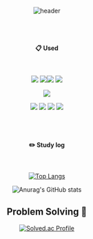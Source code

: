 <div align="center"> 

![header](https://capsule-render.vercel.app/api?type=cylinder&color=000000&height=150&section=header&text=Protofu's%20Github&fontColor=ffffff&fontSize=70&animation=fadeIn&fontAlignY=55&desc=%20&descAlignY=62&descAlign=62)

 <br/>
 <br/>
  
####  :clipboard: Used 
  
 <br/>
  

<img src="https://img.shields.io/badge/JAVA-007396?style=for-the-badge&logo=Java&logoColor=white"> <img src="https://img.shields.io/badge/JavaScript-F7DF1E?style=for-the-badge&logo=JavaScript&logoColor=white"><img src="https://img.shields.io/badge/HTML-E34F26?style=for-the-badge&logo=HTML5&logoColor=white"> <img src="https://img.shields.io/badge/CSS-1572B6?style=for-the-badge&logo=CSS3&logoColor=white">


<img src="https://img.shields.io/badge/Python-3776AB?style=for-the-badge&logo=Python&logoColor=white"> 

<img src="https://img.shields.io/badge/Eclipse-2C2255?style=for-the-badge&logo=Eclipse%20IDE&logoColor=white"> <img src="https://img.shields.io/badge/VSC-007ACC?style=for-the-badge&logo=VisualStudioCode&logoColor=white">
<img src="https://img.shields.io/badge/github-181717?style=for-the-badge&logo=github&logoColor=white"> <img src="https://img.shields.io/badge/Anaconda-44A833?style=for-the-badge&logo=Anaconda&logoColor=white"> 


 
   <br/>
   <br/>
 
#### :pencil2: Study log
 
  <br/>
  
[![Top Langs](https://github-readme-stats.vercel.app/api/top-langs/?username=protofu&layout=compact)](https://github.com/anuraghazra/github-readme-stats)
  
![Anurag's GitHub stats](https://github-readme-stats.vercel.app/api?username=protofu&show_icons=true&theme=radical)

 ## Problem Solving :muscle: 
 </a>
 
[![Solved.ac Profile](http://mazassumnida.wtf/api/generate_badge?boj=protofu)](https://solved.ac/protofu)<br/>

